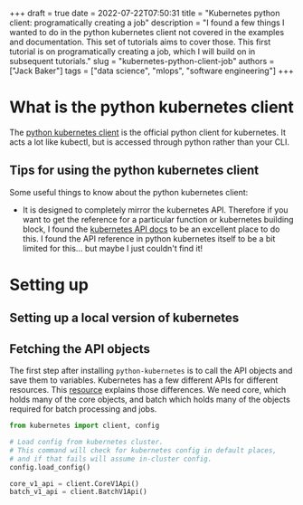 +++ 
draft = true
date = 2022-07-22T07:50:31
title = "Kubernetes python client: programatically creating a job"
description = "I found a few things I wanted to do in the python kubernetes client not covered in the examples and documentation. This set of tutorials aims to cover those. This first tutorial is on programatically creating a job, which I will build on in subsequent tutorials."
slug = "kubernetes-python-client-job"
authors = ["Jack Baker"]
tags = ["data science", "mlops", "software engineering"]
+++


# What is the python kubernetes client

The [python kubernetes client](https://github.com/kubernetes-client/python) is the official python client for kubernetes. It acts a lot like kubectl, but is accessed through python rather than your CLI.

## Tips for using the python kubernetes client

Some useful things to know about the python kubernetes client:

- It is designed to completely mirror the kubernetes API. Therefore if you want to get the reference for a particular function or kubernetes building block, I found the [kubernetes API docs](https://kubernetes.io/docs/reference/#api-reference) to be an excellent place to do this. I found the API reference in python kubernetes itself to be a bit limited for this... but maybe I just couldn't find it!


# Setting up

## Setting up a local version of kubernetes

## Fetching the API objects

The first step after installing `python-kubernetes` is to call the API objects and save them to variables. Kubernetes has a few different APIs for different resources. This [resource](https://matthewpalmer.net/kubernetes-app-developer/articles/kubernetes-apiversion-definition-guide.html) explains those differences. We need core, which holds many of the core objects, and batch which holds many of the objects required for batch processing and jobs.

```python
from kubernetes import client, config

# Load config from kubernetes cluster.
# This command will check for kubernetes config in default places,
# and if that fails will assume in-cluster config.
config.load_config()

core_v1_api = client.CoreV1Api()
batch_v1_api = client.BatchV1Api()
```